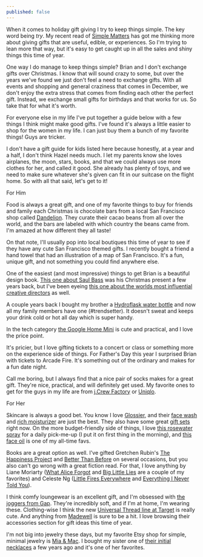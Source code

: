 ```yaml
---
published: false
---
```

When it comes to holiday gift giving I try to keep things simple. The key word being _try_. My recent read of [Simple Matters](https://redletterdayblog.com/Book-Review-5-Decluttering-Tips-From-Simple-Matters) has got me thinking more about giving gifts that are useful, edible, or experiences. So I'm trying to lean more that way, but it's easy to get caught up in all the sales and shiny things this time of year. 

One way I do manage to keep things simple? Brian and I don't exchange gifts over Christmas. I know that will sound crazy to some, but over the years we've found we just don't feel a need to exchange gifts. With all events and shopping and general craziness that comes in December, we don't enjoy the extra stress that comes from finding each other the perfect gift. Instead, we exchange small gifts for birthdays and that works for us. So take that for what it's worth. 

For everyone else in my life I've put together a guide below with a few things I think might make good gifts. I've found it's always a little easier to shop for the women in my life. I can just buy them a bunch of my favorite things! Guys are tricker. 

I don't have a gift guide for kids listed here because honestly, at a year and a half, I don't think Hazel needs much. I let my parents know she loves airplanes, the moon, stars, books, and that we could always use more clothes for her, and called it good. She already has plenty of toys, and we need to make sure whatever she's given can fit in our suitcase on the flight home. So with all that said, let's get to it!  

For Him 

Food is always a great gift, and one of my favorite things to buy for friends and family each Christmas is chocolate bars from a local San Francisco shop called [Dandelion](https://store.dandelionchocolate.com/). They curate their cacao beans from all over the world, and the bars are labeled with which country the beans came from. I'm amazed at how different they all taste! 

On that note, I'll usually pop into local boutiques this time of year to see if they have any cute San Francisco themed gifts. I recently bought a friend a hand towel that had an illustration of a map of San Francisco. It's a fun, unique gift, and not something you could find anywhere else. 

One of the easiest (and most impressive) things to get Brian is a beautiful design book. [This one about Saul Bass](https://www.amazon.com/Saul-Bass-Life-Film-Design/dp/1856697525/ref=sr_1_2?ie=UTF8&qid=1544853640&sr=8-2&keywords=saul+bass+design) was his Christmas present a few years back, but I've been eyeing [this one about the worlds most influential creative directors](https://www.amazon.com/Eye-Influential-Creative-Directors-Develop/dp/1579658393/ref=sr_1_3?ie=UTF8&qid=1544853687&sr=8-3&keywords=the+eye) as well. 

A couple years back I bought my brother a [Hydroflask water bottle](https://www.amazon.com/Hydro-Flask-SYNCHKG098158-Standard-Pacific/dp/B01KXHF34W/ref=sr_1_5?ie=UTF8&qid=1544853713&sr=8-5&keywords=hydroflask) and now all my family members have one (#trendsetter). It doesn't sweat and keeps your drink cold or hot all day which is super handy. 

In the tech category [the Google Home Mini](https://store.google.com/us/product/google_home_mini?hl=en-US) is cute and practical, and I love the price point. 

It's pricier, but I love gifting tickets to a concert or class or something more on the experience side of things. For Father's Day this year I surprised Brian with tickets to Arcade Fire. It's something out of the ordinary and makes for a fun date night. 

Call me boring, but I always find that a nice pair of socks makes for a great gift. They're nice, practical, and will definitely get used. My favorite ones to get for the guys in my life are from [j.Crew Factory](https://factory.jcrew.com/c/mens-clothing/socks) or [Uniqlo](https://www.uniqlo.com/us/en/men/socks-and-tights). 

For Her

Skincare is always a good bet. You know I love [Glossier](https://re.glossier.com/cbe15388), and their [face wash](https://www.glossier.com/products/milky-jelly-cleanser) and [rich moisturizer](https://www.glossier.com/products/priming-moisturizer-rich) are just the best. They also have some great [gift sets](https://www.glossier.com/category/sets) right now. On the more budget-friendly side of things, I love [this rosewater spray](https://www.ulta.com/facial-spray-with-aloe-herbs-rosewater?productId=xlsImpprod6200727) for a daily pick-me-up (I put it on first thing in the morning), and [this face oil](https://www.ulta.com/100-organic-nourishing-facial-oil?productId=xlsImpprod15381039) is one of my all-time favs. 

Books are a great option as well. I've gifted Gretchen Rubin's [The Happiness Project](https://www.amazon.com/Happiness-Project-Revised-Aristotle-Generally/dp/0062414852/ref=sr_1_2?ie=UTF8&qid=1544854231&sr=8-2&keywords=the+happiness+project) and [Better Than Before](https://www.amazon.com/Better-Than-Before-Habits-Procrastinate/dp/0385348630/ref=sr_1_1?ie=UTF8&qid=1544854255&sr=8-1&keywords=better+than+before) on several occasions, but you also can't go wrong with a great fiction read. For that, I love anything by Liane Moriarty ([What Alice Forgot](https://www.amazon.com/What-Alice-Forgot-Liane-Moriarty/dp/0425247449/ref=sr_1_1?ie=UTF8&qid=1544854282&sr=8-1&keywords=what+alice+forgot) and [Big Little Lies](https://www.amazon.com/Little-Lies-Liane-Moriarty-2014-07-29/dp/B01N07LGHU/ref=sr_1_5?ie=UTF8&qid=1544854301&sr=8-5&keywords=big+little+lies) are a couple of my favorites) and Celeste Ng ([Little Fires Everywhere](https://www.amazon.com/Little-Fires-Everywhere-Celeste-Ng/dp/0735224293/ref=sr_1_1?ie=UTF8&qid=1544854332&sr=8-1&keywords=little+fires+everywhere) and [Everything I Never Told You](https://www.amazon.com/Everything-I-Never-Told-You/dp/0143127551/ref=sr_1_1?ie=UTF8&qid=1544854356&sr=8-1&keywords=everything+I+never+told+you)). 

I think comfy loungewear is an excellent gift, and I'm obsessed with [the joggers from Gap](http://gap.com/browse/product.do?cid=38126&pcid=29504&vid=1&pid=388415012). They're incredibly soft, and if I'm at home, I'm wearing these. Clothing-wise I think the new [Universal Thread line at Target](https://www.target.com/c/universal-thread/-/N-rgtfe) is really cute. And anything from [Madewell](https://www.madewell.com/) is sure to be a hit. I love browsing their accessories section for gift ideas this time of year. 

I'm not big into jewelry these days, but my favorite Etsy shop for simple, minimal jewelry is [Mia & Mac](https://www.etsy.com/shop/miaandmac). I bought my sister one of [their initial necklaces](https://www.etsy.com/listing/467394026/12-in-14kt-gold-filled-initial-necklace?ga_search_query=initial&ref=shop_items_search_68) a few years ago and it's one of her favorites.




